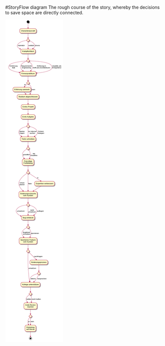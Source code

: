 #StoryFlow diagram
The rough course of the story, whereby the decisions to save space are directly connected.

![StoryFlow](diagrams/story.png)

